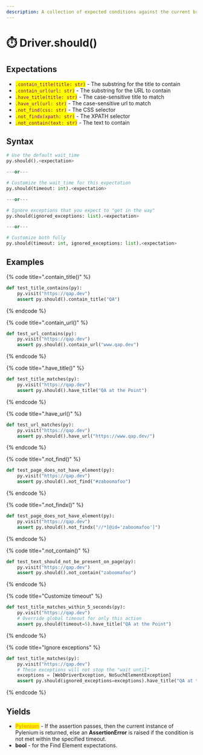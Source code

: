 ```yaml
---
description: A collection of expected conditions against the current browser.
---
```


# ⏱️ Driver.should()

## Expectations

* <mark style="color:purple;">`.contain_title(title: str)`</mark> - The substring for the title to contain
* <mark style="color:purple;">`.contain_url(url: str)`</mark> - The substring for the URL to contain
* <mark style="color:purple;">`.have_title(title: str)`</mark> - The case-sensitive title to match
* <mark style="color:purple;">`.have_url(url: str)`</mark> - The case-sensitive url to match
* <mark style="color:purple;">`.not_find(css: str)`</mark> - The CSS selector
* <mark style="color:purple;">`.not_findx(xpath: str)`</mark> - The XPATH selector
* <mark style="color:purple;">`.not_contain(text: str)`</mark> - The text to contain

## Syntax

```python
# Use the default wait_time
py.should().<expectation>

---or---

# Customize the wait_time for this expectation
py.should(timeout: int).<expectation>

---or---

# Ignore exceptions that you expect to "get in the way"
py.should(ignored_exceptions: list).<expectation>

---or---

# Customize both fully
py.should(timeout: int, ignored_exceptions: list).<expectation>
```

## Examples

{% code title=".contain_title()" %}
```python
def test_title_contains(py):
    py.visit("https://qap.dev")
    assert py.should().contain_title("QA")
```
{% endcode %}

{% code title=".contain_url()" %}
```python
def test_url_contains(py):
    py.visit("https://qap.dev")
    assert py.should().contain_url("www.qap.dev")
```
{% endcode %}

{% code title=".have_title()" %}
```python
def test_title_matches(py):
    py.visit("https://qap.dev")
    assert py.should().have_title("QA at the Point")
```
{% endcode %}

{% code title=".have_url()" %}
```python
def test_url_matches(py):
    py.visit("https://qap.dev")
    assert py.should().have_url("https://www.qap.dev/")
```
{% endcode %}

{% code title=".not_find()" %}
```python
def test_page_does_not_have_element(py):
    py.visit("https://qap.dev")
    assert py.should().not_find("#zaboomafoo")
```
{% endcode %}

{% code title=".not_findx()" %}
```python
def test_page_does_not_have_element(py):
    py.visit("https://qap.dev")
    assert py.should().not_findx("//*[@id='zaboomafoo']")
```
{% endcode %}

{% code title=".not_contain()" %}
```python
def test_text_should_not_be_present_on_page(py):
    py.visit("https://qap.dev")
    assert py.should().not_contain("zaboomafoo")
```
{% endcode %}

{% code title="Customize timeout" %}
```python
def test_title_matches_within_5_seconds(py):
    py.visit("https://qap.dev")
    # Override global timeout for only this action
    assert py.should(timeout=5).have_title("QA at the Point")
```
{% endcode %}

{% code title="Ignore exceptions" %}
```python
def test_title_matches(py):
    py.visit("https://qap.dev")
    # These exceptions will not stop the "wait until"
    exceptions = [WebDriverException, NoSuchElementException]
    assert py.should(ignored_exceptions=exceptions).have_title("QA at the Point")
```
{% endcode %}



## Yields

* <mark style="color:orange;">**Pylenium**</mark> - If the assertion passes, then the current instance of Pylenium is returned, else an **AssertionError** is raised if the condition is not met within the specified timeout.
* **bool** - for the Find Element expectations.
